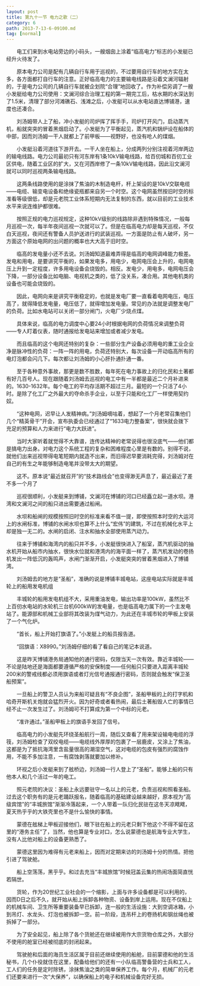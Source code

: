 ```yaml
---
layout: post
title: 第九十一节 电力之歌（二）
category: 6
path: 2013-7-13-6-09100.md
tag: [normal]
---
```


　　电工们来到水电站旁边的小码头，一艘烟囱上涂着“临高电力”标志的小发艇已经升火待发了。

　　原本电力公司是配有几辆自行车用于巡视的，不过要用自行车的地方实在太多，各方面都打自行车的注意。正好临高电力的主要输电线路是沿着文澜河辐射的，于是电力公司的几辆自行车就被企划院“合理”地回收了。作为补偿另调了一艘小发艇给电力公司使用：文澜河综合治理工程的第一期完工后，枯水期的水深达到了1.5米，清理了部分河滩礁石、浅滩之后，小发艇可以从水电站直达博铺港，速度也还凑合。

　　刘汤姆带人上了船，冲小发艇的司炉挥了挥手手，司炉打开风门，启动蒸汽机，船就突突的冒着黑烟启动了。小发艇为了平衡起见，蒸汽机和锅炉设在船体的中部，因而刘汤姆一干人就都上了前甲板——视野好，也没有呛人的煤烟。

　　小发艇沿着河道往下游开去。一干人坐在船上，分成两列分别注视着河岸两边的输电线路。电力公司最初只有河东岸有1条10kV输电线路，给百仞城和百仞工业区供电，随着工业区的扩大，又在河西岸修了一条10kV输电线路，因此沿文澜河就可以同时巡视两条输电线路。

　　这两条线路使用的是涂抹了焦油的木制造电杆，杆上架设的是10kV交联电缆——电缆、输变电设备和绝缘瓷瓶都来自另一个时空。这个电网虽然按旧时空的标准看等级很低，却是元老院工业体系短期内无法复制的东西，就以目前的工业技术水平来说连维护都很难。

　　按照正规的电力巡视规定，这种10kV级别的线路除非遇到特殊情况，一般每月巡视一次，每半年夜间巡视一次就可以了。但是在临高电力却是每天巡视，不仅白天巡视，夜间还有警备人员护送进行的武装巡视。一方面是防止有人破坏，另一方面这个原始电网的出问题的概率也大大高于旧时空。

　　临高的发电量小还不去说。刘汤姆知道最难弄得是临高的电网调峰能力极差。发电和用电，是要讲究平衡的，如果发电多，用电少，电网电压会上升的，电网电压上升到一定程度，许多用电设备会烧毁的。相反。发电少，用电多，电网电压会下降，一部分设备比如电脑、电视机之类的，低了没关系，凑合用。其他电机类的设备也可能会烧毁的。

　　因此，电网向来是讲究平衡稳定的，也就是发电厂要一直看着电网电压，电压高了，就得降低发电量，电压低了，就得增加发电量。常见的办法就是调整发电厂的负荷。比如水电站可以关闭一部分闸门，火电厂少烧点煤。

　　具体来说，临高的电力调度中心要24小时根据电网的负荷情况来调整负荷——专人盯着仪表，随时通报给发电站来增加或者减少发电。

　　而且临高的这个电网还特别的复杂：一些部分生产设备必须用电的重工业企业净是脉冲性的负荷：一阵一阵的用电，负荷还特别大，每次设备一开动临高所有的电灯泡都会闪几下。每次都让刘汤姆的小心肝扑通扑通一番。

　　至于各种意外事故，那更是数不胜数，每年死在电力事故上的归化民和土著都有好几百号人。现在跟随着刘汤姆去巡视的电工中有一半都是最近二个月补进来的。1630-1632年。每个电工的平均存活期不超过三月。最短的一个只活了4小时。是除了化工厂之外最大的夺命杀手企业，以至于只能和化工厂一样使用契约奴。

　　“这种电网，迟早让人发精神病。”刘汤姆嘀咕着，想起了一个月老常召集他们几个“精英骨干”开会，宣布执委会已经通过了“1633电力整备案”，很快就会拨下充足的预算和人力来进行“电力大跃进”。

　　当时大家听着就觉得不大靠谱，连传达精神的老常说得也很没底气——他们都是搞电力出身。对电力这个系统工程的复杂和困难程度心里是有数的。别得不说，就他们出来巡视带得电笔短期内就造不出来，而旧得迟早要消耗完得，刘汤姆对在自己的有生之年能够制造电笔并没带太大的期望。

　　这不。原本说“最近就召开”的“技术路线会”也变得渺无声息了，最近最近了差不多一个月了

　　巡视很顺利，小发艇来到博铺，文澜河在博铺的河口已经矗立起一道水坝。港湾和文澜河之间的船只进出需要通过船闸。

　　水坝和船闸的规模按照旧时空的标准来看不值一提，即使按照本时空的大运河上的水闸标准，博铺的水闸水坝也算不上什么“宏伟”的建筑，不过在机械化水平上却是独一无二的。水闸的启闭、注水和抽水全部使用蒸汽动力。

　　往来于博铺和海湾内的船只并不多，小发艇很快进入了船室，蒸汽机驱动的抽水机开始从船市内抽水，很快水位就和港湾内的海平面一样了，蒸汽机发动的卷扬机发出一阵低沉的轰鸣声，水闸门渐渐开启，小发艇突突的冒着黑烟进入了博铺湾。

　　刘汤姆去的地方是“圣船”，准确的说是博铺丰城电站，这座电站实际就是丰城轮上的船用发电机组

　　丰城轮的船用发电机组不大，采用重油发电，输出功率是100kW，虽然比不上百仞水电站的水轮机三台机600kW的发电量，也是临高电力属下的一个主发电站了。能源部和机械工业部将其改装为煤气动力，为此还在丰城市轮的甲板上安装了一个气化炉。

　　“首长，船上开始打旗语了。”小发艇上的船员报告道。

　　“回旗语：X8990。”刘汤姆仔细的看了看自己的笔记本说道。

　　这是昨天博铺港务局通知他的通行密码，仅限当天一次有效。靠近丰城轮——不论是陆地还是海面都要遵循严格的安保制度——任何船只只要进入距离丰城轮200米的警戒线都必须用旗语或者灯光信号通报通行密码，否则就会触发“保卫圣船预案”。

　　一旦船上的警卫人员认为来船可疑且有“不良企图”，圣船甲板的上的打字机和哈奇开斯机关炮就会猛烈开火。因为好奇或者看热闹，最后土著船毁人亡的事情已经不止一次发生过了。刘汤姆可不打算成为第一个中标的元老。

　　“准许通过。”圣船甲板上的旗语手发回了信号。

　　临高电力的小发艇先环绕圣船航行一周，随后又查看了用来架设输电电缆的浮筏，刘汤姆检查了双绞电缆——电缆线外厚厚的包裹了一层鹿皮，又涂上了焦油，这都是为了抵抗海湾里含盐量很高的潮湿空气，这对电缆的包皮有强烈的腐蚀作用，不能不多加注意，一有腐蚀剥落就要加以修补。

　　环视之后小发艇来到了舷桥边，刘汤姆一行人登上了“圣船”。能够上船的只有他本人和几个活过一年的电工。

　　照元老院的决议：圣船上永远要驻守一名以上的元老，负责巡视和照看圣船。过去这个职务有的是元老踊跃报名，随着临高的基础建设越来越好，原本视为“高级宾馆”的“丰城旅馆”渐渐冷落起来，一个人带着一队归化民驻在这冬天凉飕飕，夏天热乎乎的大铁壳里也不是什么愉快的事情。

　　蒙德在舷梯上甲板迎接他们，眼下驻在船上的元老只剩下他这个不得不留在这里的“港务主任”了，当然，他也算是专业对口，怎么说蒙德也是航海专业大学生，没有人比他对船上的设备更熟悉了。

　　蒙德这里因为难得有元老来船上，因而对定期来访的刘汤姆十分的热情。把他引进了驾驶舱。

　　船上空荡荡，黑乎乎。和过去充当“丰城旅馆”时候冠盖云集的热闹场面简直恍若隔世。

　　货轮，作为20世纪工业社会的一个缩影，上面与许多设备都是可以利用的，因而D日之后不久，就开始从船上拆卸各种物资、设备到岸上运用。现在不仅船上的机械车间、卫生所等重要装备早已拆卸，连一般的生活设施：大到空调冰箱，小到吊灯、水龙头、灯泡也被拆卸一空。前一阶段，连吊杆上的卷扬机和钢丝绳也被拆掉了一部分。

　　为了安全起见，船上除了各个货舱还在继续被用作大宗货物仓库之外，大部分不使用的舱室已经被彻底的封闭起来。

　　驾驶舱和后面的海员生活区属于目前还继续使用的船舱，目前蒙德和他的生活秘书，几个仆役就住在这里，配备给他们的还有一小队临高警备营的士兵和工人，工人们的任务是定时除锈，涂抹焦油之类的简单保养工作。每个月，机械厂的元老们还要来进行一次“大保养”，以确保船上的电子和机械设备完好无损。
